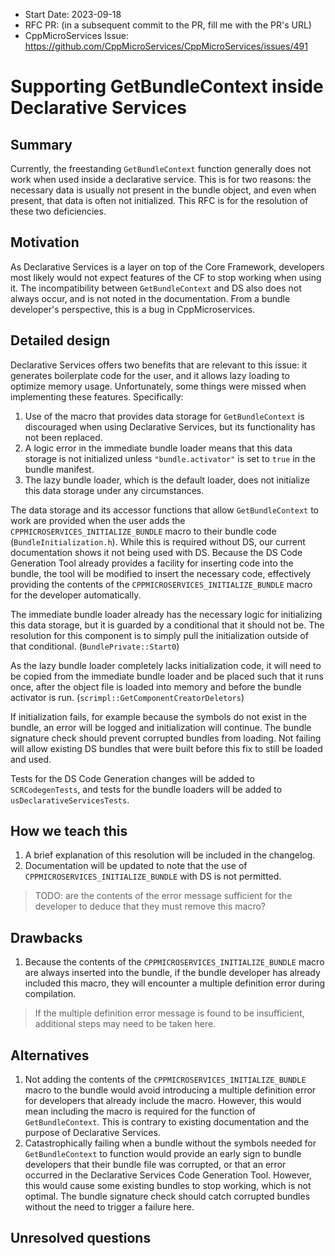 - Start Date: 2023-09-18
- RFC PR: (in a subsequent commit to the PR, fill me with the PR's URL)
- CppMicroServices Issue: https://github.com/CppMicroServices/CppMicroServices/issues/491

# Supporting GetBundleContext inside Declarative Services

## Summary

Currently, the freestanding `GetBundleContext` function generally does not work when used inside a declarative service. This is for two reasons: the necessary data is usually not present in the bundle object, and even when present, that data is often not initialized. This RFC is for the resolution of these two deficiencies.

## Motivation

As Declarative Services is a layer on top of the Core Framework, developers most likely would not expect features of the CF to stop working when using it. The incompatibility between `GetBundleContext` and DS also does not always occur, and is not noted in the documentation. From a bundle developer's perspective, this is a bug in CppMicroservices.

## Detailed design

Declarative Services offers two benefits that are relevant to this issue: it generates boilerplate code for the user, and it allows lazy loading to optimize memory usage. Unfortunately, some things were missed when implementing these features. Specifically:

1. Use of the macro that provides data storage for `GetBundleContext` is discouraged when using Declarative Services, but its functionality has not been replaced.
2. A logic error in the immediate bundle loader means that this data storage is not initialized unless `"bundle.activator"` is set to `true` in the bundle manifest.
3. The lazy bundle loader, which is the default loader, does not initialize this data storage under any circumstances.

The data storage and its accessor functions that allow `GetBundleContext` to work are provided when the user adds the `CPPMICROSERVICES_INITIALIZE_BUNDLE` macro to their bundle code (`BundleInitialization.h`). While this is required without DS, our current documentation shows it not being used with DS. Because the DS Code Generation Tool already provides a facility for inserting code into the bundle, the tool will be modified to insert the necessary code, effectively providing the contents of the `CPPMICROSERVICES_INITIALIZE_BUNDLE` macro for the developer automatically.

The immediate bundle loader already has the necessary logic for initializing this data storage, but it is guarded by a conditional that it should not be. The resolution for this component is to simply pull the initialization outside of that conditional. (`BundlePrivate::Start0`)

As the lazy bundle loader completely lacks initialization code, it will need to be copied from the immediate bundle loader and be placed such that it runs once, after the object file is loaded into memory and before the bundle activator is run. (`scrimpl::GetComponentCreatorDeletors`)

If initialization fails, for example because the symbols do not exist in the bundle, an error will be logged and initialization will continue. The bundle signature check should prevent corrupted bundles from loading. Not failing will allow existing DS bundles that were built before this fix to still be loaded and used.

Tests for the DS Code Generation changes will be added to `SCRCodegenTests`, and tests for the bundle loaders will be added to `usDeclarativeServicesTests`.

## How we teach this

1. A brief explanation of this resolution will be included in the changelog.
2. Documentation will be updated to note that the use of `CPPMICROSERVICES_INITIALIZE_BUNDLE` with DS is not permitted.
> TODO: are the contents of the error message sufficient for the developer to deduce that they must remove this macro?

## Drawbacks

1. Because the contents of the `CPPMICROSERVICES_INITIALIZE_BUNDLE` macro are always inserted into the bundle, if the bundle developer has already included this macro, they will encounter a multiple definition error during compilation.
> If the multiple definition error message is found to be insufficient, additional steps may need to be taken here.

## Alternatives

1. Not adding the contents of the `CPPMICROSERVICES_INITIALIZE_BUNDLE` macro to the bundle would avoid introducing a multiple definition error for developers that already include the macro. However, this would mean including the macro is required for the function of `GetBundleContext`. This is contrary to existing documentation and the purpose of Declarative Services.
2. Catastrophically failing when a bundle without the symbols needed for `GetBundleContext` to function would provide an early sign to bundle developers that their bundle file was corrupted, or that an error occurred in the Declarative Services Code Generation Tool. However, this would cause some existing bundles to stop working, which is not optimal. The bundle signature check should catch corrupted bundles without the need to trigger a failure here.

## Unresolved questions


